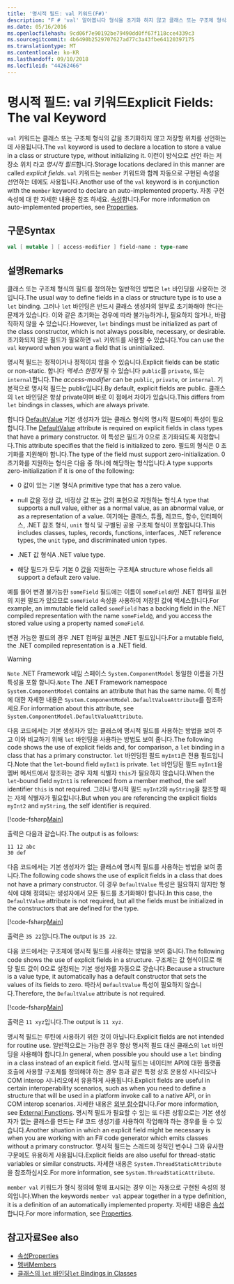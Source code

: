 ```yaml
---
title: '명시적 필드: val 키워드(F#)'
description: "F # 'val' 알아봅니다 형식을 초기화 하지 않고 클래스 또는 구조체 형식의 값을 저장 하는 위치를 선언 하는 데 사용 되는 키워드입니다."
ms.date: 05/16/2016
ms.openlocfilehash: 9cd06f7e90192be79490dd0ff67f118cce4339c3
ms.sourcegitcommit: 4b6490b2529707627ad77c3a43fbe64120397175
ms.translationtype: MT
ms.contentlocale: ko-KR
ms.lasthandoff: 09/10/2018
ms.locfileid: "44262466"
---
```

# <a name="explicit-fields-the-val-keyword"></a><span data-ttu-id="177aa-103">명시적 필드: val 키워드</span><span class="sxs-lookup"><span data-stu-id="177aa-103">Explicit Fields: The val Keyword</span></span>

<span data-ttu-id="177aa-104">`val` 키워드는 클래스 또는 구조체 형식의 값을 초기화하지 않고 저장할 위치를 선언하는 데 사용됩니다.</span><span class="sxs-lookup"><span data-stu-id="177aa-104">The `val` keyword is used to declare a location to store a value in a class or structure type, without initializing it.</span></span> <span data-ttu-id="177aa-105">이런이 방식으로 선언 하는 저장소 위치 라고 *명시적 필드*합니다.</span><span class="sxs-lookup"><span data-stu-id="177aa-105">Storage locations declared in this manner are called *explicit fields*.</span></span> <span data-ttu-id="177aa-106">`val` 키워드는 `member` 키워드와 함께 자동으로 구현된 속성을 선언하는 데에도 사용됩니다.</span><span class="sxs-lookup"><span data-stu-id="177aa-106">Another use of the `val` keyword is in conjunction with the `member` keyword to declare an auto-implemented property.</span></span> <span data-ttu-id="177aa-107">자동 구현 속성에 대 한 자세한 내용은 참조 하세요. [속성](properties.md)합니다.</span><span class="sxs-lookup"><span data-stu-id="177aa-107">For more information on auto-implemented properties, see [Properties](properties.md).</span></span>

## <a name="syntax"></a><span data-ttu-id="177aa-108">구문</span><span class="sxs-lookup"><span data-stu-id="177aa-108">Syntax</span></span>

```fsharp
val [ mutable ] [ access-modifier ] field-name : type-name
```

## <a name="remarks"></a><span data-ttu-id="177aa-109">설명</span><span class="sxs-lookup"><span data-stu-id="177aa-109">Remarks</span></span>

<span data-ttu-id="177aa-110">클래스 또는 구조체 형식의 필드를 정의하는 일반적인 방법은 `let` 바인딩을 사용하는 것입니다.</span><span class="sxs-lookup"><span data-stu-id="177aa-110">The usual way to define fields in a class or structure type is to use a `let` binding.</span></span> <span data-ttu-id="177aa-111">그러나 `let` 바인딩은 반드시 클래스 생성자의 일부로 초기화해야 한다는 문제가 있습니다. 이와 같은 초기화는 경우에 따라 불가능하거나, 필요하지 않거나, 바람직하지 않을 수 있습니다.</span><span class="sxs-lookup"><span data-stu-id="177aa-111">However, `let` bindings must be initialized as part of the class constructor, which is not always possible, necessary, or desirable.</span></span> <span data-ttu-id="177aa-112">초기화되지 않은 필드가 필요하면 `val` 키워드를 사용할 수 있습니다.</span><span class="sxs-lookup"><span data-stu-id="177aa-112">You can use the `val` keyword when you want a field that is uninitialized.</span></span>

<span data-ttu-id="177aa-113">명시적 필드는 정적이거나 정적이지 않을 수 있습니다.</span><span class="sxs-lookup"><span data-stu-id="177aa-113">Explicit fields can be static or non-static.</span></span> <span data-ttu-id="177aa-114">합니다 *액세스 한정자* 될 수 있습니다 `public`를 `private`, 또는 `internal`합니다.</span><span class="sxs-lookup"><span data-stu-id="177aa-114">The *access-modifier* can be `public`, `private`, or `internal`.</span></span> <span data-ttu-id="177aa-115">기본적으로 명시적 필드는 public입니다.</span><span class="sxs-lookup"><span data-stu-id="177aa-115">By default, explicit fields are public.</span></span> <span data-ttu-id="177aa-116">클래스의 `let` 바인딩은 항상 private이며 바로 이 점에서 차이가 있습니다.</span><span class="sxs-lookup"><span data-stu-id="177aa-116">This differs from `let` bindings in classes, which are always private.</span></span>

<span data-ttu-id="177aa-117">합니다 [DefaultValue](https://msdn.microsoft.com/library/a3a3307b-8c05-441e-b109-245511614d58) 기본 생성자가 있는 클래스 형식의 명시적 필드에이 특성이 필요 합니다.</span><span class="sxs-lookup"><span data-stu-id="177aa-117">The [DefaultValue](https://msdn.microsoft.com/library/a3a3307b-8c05-441e-b109-245511614d58) attribute is required on explicit fields in class types that have a primary constructor.</span></span> <span data-ttu-id="177aa-118">이 특성은 필드가 0으로 초기화되도록 지정합니다.</span><span class="sxs-lookup"><span data-stu-id="177aa-118">This attribute specifies that the field is initialized to zero.</span></span> <span data-ttu-id="177aa-119">필드의 형식은 0 초기화를 지원해야 합니다.</span><span class="sxs-lookup"><span data-stu-id="177aa-119">The type of the field must support zero-initialization.</span></span> <span data-ttu-id="177aa-120">0 초기화를 지원하는 형식은 다음 중 하나에 해당하는 형식입니다.</span><span class="sxs-lookup"><span data-stu-id="177aa-120">A type supports zero-initialization if it is one of the following:</span></span>

- <span data-ttu-id="177aa-121">0 값이 있는 기본 형식</span><span class="sxs-lookup"><span data-stu-id="177aa-121">A primitive type that has a zero value.</span></span>

- <span data-ttu-id="177aa-122">null 값을 정상 값, 비정상 값 또는 값의 표현으로 지원하는 형식.</span><span class="sxs-lookup"><span data-stu-id="177aa-122">A type that supports a null value, either as a normal value, as an abnormal value, or as a representation of a value.</span></span> <span data-ttu-id="177aa-123">여기에는 클래스, 튜플, 레코드, 함수, 인터페이스, .NET 참조 형식, `unit` 형식 및 구별된 공용 구조체 형식이 포함됩니다.</span><span class="sxs-lookup"><span data-stu-id="177aa-123">This includes classes, tuples, records, functions, interfaces, .NET reference types, the `unit` type, and discriminated union types.</span></span>

- <span data-ttu-id="177aa-124">.NET 값 형식</span><span class="sxs-lookup"><span data-stu-id="177aa-124">A .NET value type.</span></span>

- <span data-ttu-id="177aa-125">해당 필드가 모두 기본 0 값을 지원하는 구조체</span><span class="sxs-lookup"><span data-stu-id="177aa-125">A structure whose fields all support a default zero value.</span></span>

<span data-ttu-id="177aa-126">예를 들어 변경 불가능한 `someField` 필드에는 이름이 `someField@`인 .NET 컴파일 표현의 지원 필드가 있으므로 `someField` 속성을 사용하여 저장된 값에 액세스합니다.</span><span class="sxs-lookup"><span data-stu-id="177aa-126">For example, an immutable field called `someField` has a backing field in the .NET compiled representation with the name `someField@`, and you access the stored value using a property named `someField`.</span></span>

<span data-ttu-id="177aa-127">변경 가능한 필드의 경우 .NET 컴파일 표현은 .NET 필드입니다.</span><span class="sxs-lookup"><span data-stu-id="177aa-127">For a mutable field, the .NET compiled representation is a .NET field.</span></span>

>[!WARNING]
<span data-ttu-id="177aa-128">`Note` .NET Framework 네임 스페이스 `System.ComponentModel` 동일한 이름을 가진 특성을 포함 합니다.</span><span class="sxs-lookup"><span data-stu-id="177aa-128">`Note` The .NET Framework namespace `System.ComponentModel` contains an attribute that has the same name.</span></span> <span data-ttu-id="177aa-129">이 특성에 대한 자세한 내용은 `System.ComponentModel.DefaultValueAttribute`를 참조하세요.</span><span class="sxs-lookup"><span data-stu-id="177aa-129">For information about this attribute, see `System.ComponentModel.DefaultValueAttribute`.</span></span>

<span data-ttu-id="177aa-130">다음 코드에서는 기본 생성자가 있는 클래스에 명시적 필드를 사용하는 방법을 보여 주고 이와 비교하기 위해 `let` 바인딩을 사용하는 방법도 보여 줍니다.</span><span class="sxs-lookup"><span data-stu-id="177aa-130">The following code shows the use of explicit fields and, for comparison, a `let` binding in a class that has a primary constructor.</span></span> <span data-ttu-id="177aa-131">`let` 바인딩된 필드 `myInt1`은 전용 필드입니다.</span><span class="sxs-lookup"><span data-stu-id="177aa-131">Note that the `let`-bound field `myInt1` is private.</span></span> <span data-ttu-id="177aa-132">`let` 바인딩된 필드 `myInt1`을 멤버 메서드에서 참조하는 경우 자체 식별자 `this`가 필요하지 않습니다.</span><span class="sxs-lookup"><span data-stu-id="177aa-132">When the `let`-bound field `myInt1` is referenced from a member method, the self identifier `this` is not required.</span></span> <span data-ttu-id="177aa-133">그러나 명시적 필드 `myInt2`와 `myString`을 참조할 때는 자체 식별자가 필요합니다.</span><span class="sxs-lookup"><span data-stu-id="177aa-133">But when you are referencing the explicit fields `myInt2` and `myString`, the self identifier is required.</span></span>

[!code-fsharp[Main](../../../../samples/snippets/fsharp/lang-ref-2/snippet6701.fs)]

<span data-ttu-id="177aa-134">출력은 다음과 같습니다.</span><span class="sxs-lookup"><span data-stu-id="177aa-134">The output is as follows:</span></span>

```
11 12 abc
30 def
```

<span data-ttu-id="177aa-135">다음 코드에서는 기본 생성자가 없는 클래스에 명시적 필드를 사용하는 방법을 보여 줍니다.</span><span class="sxs-lookup"><span data-stu-id="177aa-135">The following code shows the use of explicit fields in a class that does not have a primary constructor.</span></span> <span data-ttu-id="177aa-136">이 경우 `DefaultValue` 특성은 필요하지 않지만 형식에 대해 정의되는 생성자에서 모든 필드를 초기화해야 합니다.</span><span class="sxs-lookup"><span data-stu-id="177aa-136">In this case, the `DefaultValue` attribute is not required, but all the fields must be initialized in the constructors that are defined for the type.</span></span>

[!code-fsharp[Main](../../../../samples/snippets/fsharp/lang-ref-2/snippet6702.fs)]

<span data-ttu-id="177aa-137">출력은 `35 22`입니다.</span><span class="sxs-lookup"><span data-stu-id="177aa-137">The output is `35 22`.</span></span>

<span data-ttu-id="177aa-138">다음 코드에서는 구조체에 명시적 필드를 사용하는 방법을 보여 줍니다.</span><span class="sxs-lookup"><span data-stu-id="177aa-138">The following code shows the use of explicit fields in a structure.</span></span> <span data-ttu-id="177aa-139">구조체는 값 형식이므로 해당 필드 값이 0으로 설정되는 기본 생성자를 자동으로 갖습니다.</span><span class="sxs-lookup"><span data-stu-id="177aa-139">Because a structure is a value type, it automatically has a default constructor that sets the values of its fields to zero.</span></span> <span data-ttu-id="177aa-140">따라서 `DefaultValue` 특성이 필요하지 않습니다.</span><span class="sxs-lookup"><span data-stu-id="177aa-140">Therefore, the `DefaultValue` attribute is not required.</span></span>

[!code-fsharp[Main](../../../../samples/snippets/fsharp/lang-ref-2/snippet6703.fs)]

<span data-ttu-id="177aa-141">출력은 `11 xyz`입니다.</span><span class="sxs-lookup"><span data-stu-id="177aa-141">The output is `11 xyz`.</span></span>

<span data-ttu-id="177aa-142">명시적 필드는 루틴에 사용하기 위한 것이 아닙니다.</span><span class="sxs-lookup"><span data-stu-id="177aa-142">Explicit fields are not intended for routine use.</span></span> <span data-ttu-id="177aa-143">일반적으로는 가능한 경우 항상 명시적 필드 대신 클래스의 `let` 바인딩을 사용해야 합니다.</span><span class="sxs-lookup"><span data-stu-id="177aa-143">In general, when possible you should use a `let` binding in a class instead of an explicit field.</span></span> <span data-ttu-id="177aa-144">명시적 필드는 네이티브 API에 대한 플랫폼 호출에 사용할 구조체를 정의해야 하는 경우 등과 같은 특정 상호 운용성 시나리오나 COM interop 시나리오에서 유용하게 사용됩니다.</span><span class="sxs-lookup"><span data-stu-id="177aa-144">Explicit fields are useful in certain interoperability scenarios, such as when you need to define a structure that will be used in a platform invoke call to a native API, or in COM interop scenarios.</span></span> <span data-ttu-id="177aa-145">자세한 내용은 [외부 함수](../functions/external-functions.md)합니다.</span><span class="sxs-lookup"><span data-stu-id="177aa-145">For more information, see [External Functions](../functions/external-functions.md).</span></span> <span data-ttu-id="177aa-146">명시적 필드가 필요할 수 있는 또 다른 상황으로는 기본 생성자가 없는 클래스를 만드는 F# 코드 생성기를 사용하여 작업해야 하는 경우를 들 수 있습니다.</span><span class="sxs-lookup"><span data-stu-id="177aa-146">Another situation in which an explicit field might be necessary is when you are working with an F# code generator which emits classes without a primary constructor.</span></span> <span data-ttu-id="177aa-147">명시적 필드는 스레드에 정적인 변수나 그와 유사한 구문에도 유용하게 사용됩니다.</span><span class="sxs-lookup"><span data-stu-id="177aa-147">Explicit fields are also useful for thread-static variables or similar constructs.</span></span> <span data-ttu-id="177aa-148">자세한 내용은 `System.ThreadStaticAttribute`을 참조하십시오.</span><span class="sxs-lookup"><span data-stu-id="177aa-148">For more information, see `System.ThreadStaticAttribute`.</span></span>

<span data-ttu-id="177aa-149">`member val` 키워드가 형식 정의에 함께 표시되는 경우 이는 자동으로 구현된 속성의 정의입니다.</span><span class="sxs-lookup"><span data-stu-id="177aa-149">When the keywords `member val` appear together in a type definition, it is a definition of an automatically implemented property.</span></span> <span data-ttu-id="177aa-150">자세한 내용은 [속성](properties.md)합니다.</span><span class="sxs-lookup"><span data-stu-id="177aa-150">For more information, see [Properties](properties.md).</span></span>

## <a name="see-also"></a><span data-ttu-id="177aa-151">참고자료</span><span class="sxs-lookup"><span data-stu-id="177aa-151">See also</span></span>

- [<span data-ttu-id="177aa-152">속성</span><span class="sxs-lookup"><span data-stu-id="177aa-152">Properties</span></span>](properties.md)
- [<span data-ttu-id="177aa-153">멤버</span><span class="sxs-lookup"><span data-stu-id="177aa-153">Members</span></span>](index.md)
- [<span data-ttu-id="177aa-154">클래스의 `let` 바인딩</span><span class="sxs-lookup"><span data-stu-id="177aa-154">`let` Bindings in Classes</span></span>](let-bindings-in-classes.md)
